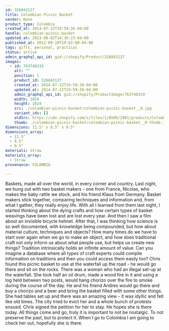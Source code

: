 ```yaml
---
id: 326843127
title: Colombian Picnic Basket
vendor: None
product_type: Colombia
created_at: 2014-07-22T19:59:36-04:00
handle: colombian-picnic-basket
updated_at: 2023-08-02T14:36:23-04:00
published_at: 2012-09-10T19:02:00-04:00
tags: gifts, personal, practical
status: active
admin_graphql_api_id: gid://shopify/Product/326843127
images:
  - id: 763748319
    alt: ""
    position: 1
    product_id: 326843127
    created_at: 2014-07-22T19:59:38-04:00
    updated_at: 2014-07-22T19:59:38-04:00
    admin_graphql_api_id: gid://shopify/ProductImage/763748319
    width: 1024
    height: 1024
    src: ./colombian-picnic-basket/colombian-picnic-basket__0.jpg
    variant_ids: []
    oldSrc: https://cdn.shopify.com/s/files/1/0589/2901/products/Colombian_Picnic_Basket_2-1887905931-O.jpeg?v=1406073578
    thumb: ./colombian-picnic-basket/colombian-picnic-basket__0-thumb.jpg
dimensions: 11.5" x 8.5" x 9.5"
dimensions_array:
  - 11.5"
  - 8.5"
  - 9.5"
materials: Straw
materials_array:
  - Straw
provenance: COLOMBIA

---
```


Baskets, made all over the world, in every corner and country. Last night, we hung out with two basket makers - one from France, Nicolas, who makes the baby rattle we stock, and his friend Klaus from Germany. Basket makers stick together, comparing techniques and information and, from what I gather, they really enjoy life. With all I learned from them last night, I started thinking about the dying crafts and how certain types of basket weavings have been lost and are lost every year. And then I saw a film about an invisible bicycle helmet. After that, I was thinking how science is so well documented, with knowledge being compounded, but how about material culture, techniques and objects? How many times do we have to start over again when we go to make an object, and how does traditional craft not only inform us about what people use, but helps us create new things? Tradition intrinsically holds an infinite amount of value. Can you imagine a database where all types of craft experts could compile information on traditions and then you could access them easily too? Chris found this picnic basket to use at the waterfall up the road - he would go there and sit on the rocks. There was a woman who had an illegal set-up at the waterfall. She took half an oil drum, made a wood fire in it and using a log held between two posts, would hang chorizo over the fire to smoke during the course of the day. He and his friend Andres would go there and buy a chorizo and a beer and bring the basket filled with some other things. She had tables set up and there was an amazing view - it was idyllic and felt like old times. The city tried to evict her and a whole bunch of protests ensued. Chris signed the petition for her to stay. He hopes she is there today. All things come and go, truly it is important to not be nostalgic. To not preserve the past, but to protect it. When I go to Colombia I am going to check her out, hopefully she is there.